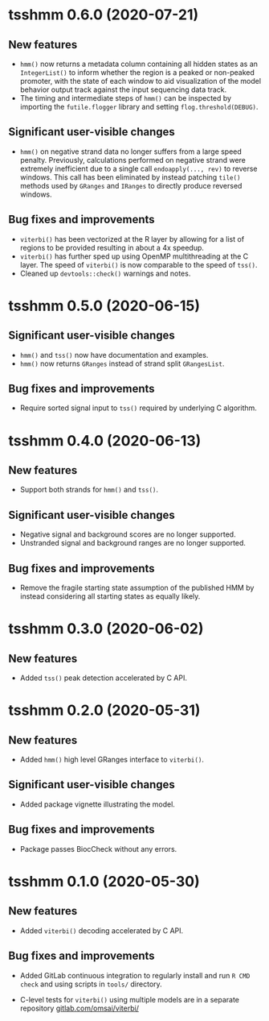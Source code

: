 # tsshmm 0.6.0 (2020-07-21)

## New features

- `hmm()` now returns a metadata column containing all hidden states as an
  `IntegerList()` to inform whether the region is a peaked or non-peaked
  promoter, with the state of each window to aid visualization of the model
  behavior output track against the input sequencing data track.
- The timing and intermediate steps of `hmm()` can be inspected by importing
  the `futile.flogger` library and setting `flog.threshold(DEBUG)`.

## Significant user-visible changes

- `hmm()` on negative strand data no longer suffers from a large speed penalty.
  Previously, calculations performed on negative strand were extremely
  inefficient due to a single call `endoapply(..., rev)` to reverse windows.
  This call has been eliminated by instead patching `tile()` methods used by
  `GRanges` and `IRanges` to directly produce reversed windows.

## Bug fixes and improvements

- `viterbi()` has been vectorized at the R layer by allowing for a list of
  regions to be provided resulting in about a 4x speedup.
- `viterbi()` has further sped up using OpenMP multithreading at the C layer.
  The speed of `viterbi()` is now comparable to the speed of `tss()`.
- Cleaned up `devtools::check()` warnings and notes.


# tsshmm 0.5.0 (2020-06-15)

## Significant user-visible changes

- `hmm()` and `tss()` now have documentation and examples.
- `hmm()` now returns `GRanges` instead of strand split `GRangesList`.

## Bug fixes and improvements

- Require sorted signal input to `tss()` required by underlying C algorithm.


# tsshmm 0.4.0 (2020-06-13)

## New features

- Support both strands for `hmm()` and `tss()`.

## Significant user-visible changes

- Negative signal and background scores are no longer supported.
- Unstranded signal and background ranges are no longer supported.

## Bug fixes and improvements

- Remove the fragile starting state assumption of the published HMM by instead
  considering all starting states as equally likely.


# tsshmm 0.3.0 (2020-06-02)

## New features

- Added `tss()` peak detection accelerated by C API.


# tsshmm 0.2.0 (2020-05-31)

## New features

- Added `hmm()` high level GRanges interface to `viterbi()`.

## Significant user-visible changes

- Added package vignette illustrating the model.

## Bug fixes and improvements

- Package passes BiocCheck without any errors.


# tsshmm 0.1.0 (2020-05-30)

## New features

- Added `viterbi()` decoding accelerated by C API.

## Bug fixes and improvements

- Added GitLab continuous integration to regularly install and run `R CMD
  check` and using scripts in `tools/` directory.

- C-level tests for `viterbi()` using multiple models are in a separate
  repository [gitlab.com/omsai/viterbi/](https://gitlab.com/omsai/viterbi/)
